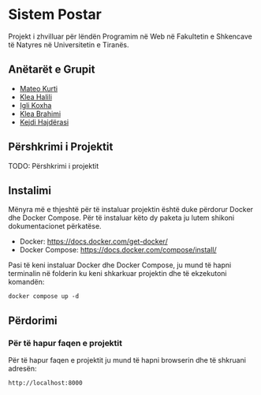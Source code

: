 # Sistem Postar
Projekt i zhvilluar për lëndën Programim në Web në Fakultetin e Shkencave të Natyres në Universitetin e Tiranës.

## Anëtarët e Grupit

- [Mateo Kurti](https://www.linkedin.com/in/mateokurti/)
- [Klea Halili]()
- [Igli Koxha]()
- [Klea Brahimi]()
- [Kejdi Hajdërasi]()

## Përshkrimi i Projektit

TODO: Përshkrimi i projektit

## Instalimi
Mënyra më e thjeshtë për të instaluar projektin është duke përdorur Docker dhe Docker Compose. Për të instaluar këto dy paketa ju lutem shikoni dokumentacionet përkatëse.
- Docker: https://docs.docker.com/get-docker/
- Docker Compose: https://docs.docker.com/compose/install/

Pasi të keni instaluar Docker dhe Docker Compose, ju mund të hapni terminalin në folderin ku keni shkarkuar projektin dhe të ekzekutoni komandën:
```
docker compose up -d
```

## Përdorimi

### Për të hapur faqen e projektit
Për të hapur faqen e projektit ju mund të hapni browserin dhe të shkruani adresën:
```
http://localhost:8000
```
